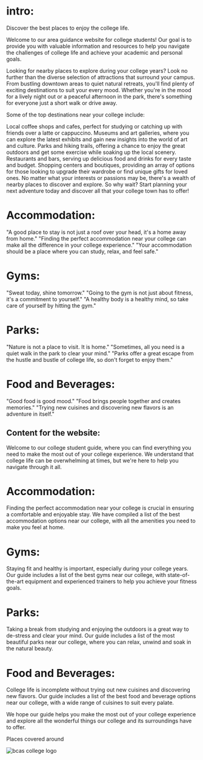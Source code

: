 # intro:
Discover the best places to enjoy the college life.

Welcome to our area guidance website for college students! Our goal is to provide you with valuable information and resources to help you navigate the challenges of college life and achieve your academic and personal goals.

Looking for nearby places to explore during your college years? Look no further than the diverse selection of attractions that surround your campus. From bustling downtown areas to quiet natural retreats, you'll find plenty of exciting destinations to suit your every mood. Whether you're in the mood for a lively night out or a peaceful afternoon in the park, there's something for everyone just a short walk or drive away.

Some of the top destinations near your college include:

Local coffee shops and cafes, perfect for studying or catching up with friends over a latte or cappuccino.
Museums and art galleries, where you can explore the latest exhibits and gain new insights into the world of art and culture.
Parks and hiking trails, offering a chance to enjoy the great outdoors and get some exercise while soaking up the local scenery.
Restaurants and bars, serving up delicious food and drinks for every taste and budget.
Shopping centers and boutiques, providing an array of options for those looking to upgrade their wardrobe or find unique gifts for loved ones.
No matter what your interests or passions may be, there's a wealth of nearby places to discover and explore. So why wait? Start planning your next adventure today and discover all that your college town has to offer!

# Accommodation:

"A good place to stay is not just a roof over your head, it's a home away from home."
"Finding the perfect accommodation near your college can make all the difference in your college experience."
"Your accommodation should be a place where you can study, relax, and feel safe."

# Gyms:

"Sweat today, shine tomorrow."
"Going to the gym is not just about fitness, it's a commitment to yourself."
"A healthy body is a healthy mind, so take care of yourself by hitting the gym."

# Parks:

"Nature is not a place to visit. It is home."
"Sometimes, all you need is a quiet walk in the park to clear your mind."
"Parks offer a great escape from the hustle and bustle of college life, so don't forget to enjoy them."

# Food and Beverages:

"Good food is good mood."
"Food brings people together and creates memories."
"Trying new cuisines and discovering new flavors is an adventure in itself."

## Content for the website:

Welcome to our college student guide, where you can find everything you need to make the most out of your college experience. We understand that college life can be overwhelming at times, but we're here to help you navigate through it all.

# Accommodation:

Finding the perfect accommodation near your college is crucial in ensuring a comfortable and enjoyable stay. We have compiled a list of the best accommodation options near our college, with all the amenities you need to make you feel at home.

# Gyms:

Staying fit and healthy is important, especially during your college years. Our guide includes a list of the best gyms near our college, with state-of-the-art equipment and experienced trainers to help you achieve your fitness goals.

# Parks:

Taking a break from studying and enjoying the outdoors is a great way to de-stress and clear your mind. Our guide includes a list of the most beautiful parks near our college, where you can relax, unwind and soak in the natural beauty.

# Food and Beverages:

College life is incomplete without trying out new cuisines and discovering new flavors. Our guide includes a list of the best food and beverage options near our college, with a wide range of cuisines to suit every palate.

We hope our guide helps you make the most out of your college experience and explore all the wonderful things our college and its surroundings have to offer.



<section class="featured">
            <div class="feature-box">
                <div class="feature-textbox">
                    <p class="feature-text">Places covered around</p>
                </div>
                <div class="feature-logobox">
                    <img class="feature-logo" src="images/logos/BCAS_logo.png" alt="bcas college logo">
                </div>
            </div>
        </section>